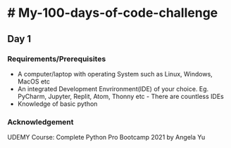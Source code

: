 
<h1># My-100-days-of-code-challenge</h1>

<h2>Day 1 </h2>

<h3>Requirements/Prerequisites</h3>

<ul>
  <li>
  A computer/laptop with operating System such as Linux, Windows, MacOS etc
  </li>
  <li>
    An integrated Development Envrironment(IDE) of your choice. Eg. PyCharm, Jupyter, Replit, Atom, Thonny etc - There are countless IDEs
  </li>
  <li>
Knowledge of basic python
  </li>
</ul>

<h3>
Acknowledgement
</h3>
<p>
UDEMY Course: Complete Python Pro Bootcamp 2021 by Angela Yu
</p>

